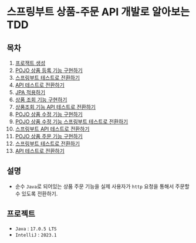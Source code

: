 # 스프링부트 상품-주문 API 개발로 알아보는 TDD

## 목차
1. [프로잭트 생성]
2. [POJO 상품 등록 기능 구현하기]
3. [스프링부트 테스트로 전환하기]
4. [API 테스트로 전환하기]
5. [JPA 적용하기]
6. [상품 조회 기능 구현하기]
7. [상품조회 기능 API 테스트로 전환하기]
8. [POJO 상품 수정 기능 구현하기]
9. [POJO 상품 수정 기능 스프링부트 테스트로 전환하기]
10. [스프링부트 API 테스트로 전환하기]
11. [POJO 상품 주문 기능 구현하기]
12. [스프링부트 테스트로 전환하기]
13. [API 테스트로 전환하기]

## 설명
- 순수 `Java`로 되어있는 상품 주문 기능을 실제 사용자가 `http` 요청을 통해서 주문할 수 있도록 전환하기.

## 프로젝트
- `Java` : `17.0.5 LTS`
- `IntelliJ` : `2023.1`

<!-- Links -->
[프로잭트 생성]: https://github.com/thisiswoo/product-order-service/tree/1.%ED%94%84%EB%A1%9C%EC%A0%9D%ED%8A%B8%EC%83%9D%EC%84%B1
[POJO 상품 등록 기능 구현하기]: https://github.com/thisiswoo/product-order-service/tree/2.POJO_%EC%83%81%ED%92%88%EB%93%B1%EB%A1%9D_%EA%B8%B0%EB%8A%A5_%EA%B5%AC%ED%98%84%ED%95%98%EA%B8%B0
[스프링부트 테스트로 전환하기]: https://github.com/thisiswoo/product-order-service/tree/3.%EC%8A%A4%ED%94%84%EB%A7%81%EB%B6%80%ED%8A%B8_%ED%85%8C%EC%8A%A4%ED%8A%B8%EB%A1%9C_%EC%A0%84%ED%99%98%ED%95%98%EA%B8%B0
[API 테스트로 전환하기]: https://github.com/thisiswoo/product-order-service/tree/4.API_%ED%85%8C%EC%8A%A4%ED%8A%B8%EB%A1%9C_%EC%A0%84%ED%99%98%ED%95%98%EA%B8%B0
[우아한 ATDD]: https://www.youtube.com/watch?v=ITVpmjM4mUE&t=270
[JPA 적용하기]: https://github.com/thisiswoo/product-order-service/tree/5.JPA_%EC%A0%81%EC%9A%A9%ED%95%98%EA%B8%B0 
[상품 조회 기능 구현하기]: https://github.com/thisiswoo/product-order-service/tree/6.%EC%83%81%ED%92%88%EC%A1%B0%ED%9A%8C_%EA%B8%B0%EB%8A%A5_%EA%B5%AC%ED%98%84%ED%95%98%EA%B8%B0
[상품조회 기능 API 테스트로 전환하기]: https://github.com/thisiswoo/product-order-service/tree/7.%EC%83%81%ED%92%88%EC%A1%B0%ED%9A%8C_%EA%B8%B0%EB%8A%A5%EC%9D%84_API_%ED%85%8C%EC%8A%A4%ED%8A%B8%EB%A1%9C_%EC%A0%84%ED%99%98%ED%95%98%EA%B8%B0
[POJO 상품 수정 기능 구현하기]: https://github.com/thisiswoo/product-order-service/tree/8.POJO_%EC%83%81%ED%92%88_%EC%88%98%EC%A0%95_%EA%B8%B0%EB%8A%A5_%EA%B5%AC%ED%98%84%ED%95%98%EA%B8%B0
[POJO 상품 수정 기능 스프링부트 테스트로 전환하기]: https://github.com/thisiswoo/product-order-service/tree/9.POJO%EC%83%81%ED%92%88%EC%88%98%EC%A0%95%EA%B8%B0%EB%8A%A5_%EC%8A%A4%ED%94%84%EB%A7%81%EB%B6%80%ED%8A%B8_%ED%85%8C%EC%8A%A4%ED%8A%B8%EB%A1%9C_%EC%A0%84%ED%99%98%ED%95%98%EA%B8%B0
[스프링부트 API 테스트로 전환하기]: https://github.com/thisiswoo/product-order-service/tree/10.%EC%8A%A4%ED%94%84%EB%A7%81%EB%B6%80%ED%8A%B8_API_%ED%85%8C%EC%8A%A4%ED%8A%B8%EB%A1%9C_%EC%A0%84%ED%99%98%ED%95%98%EA%B8%B0
[POJO 상품 주문 기능 구현하기]: https://github.com/thisiswoo/product-order-service/tree/11.POJO_%EC%83%81%ED%92%88_%EC%A3%BC%EB%AC%B8_%EA%B8%B0%EB%8A%A5_%EA%B5%AC%ED%98%84%ED%95%98%EA%B8%B0
[스프링부트 테스트로 전환하기]: https://github.com/thisiswoo/product-order-service/tree/12.%EC%8A%A4%ED%94%84%EB%A7%81%EB%B6%80%ED%8A%B8_%ED%85%8C%EC%8A%A4%ED%8A%B8%EB%A1%9C_%EC%A0%84%ED%99%98%ED%95%98%EA%B8%B0
[API 테스트로 전환하기]: https://github.com/thisiswoo/product-order-service/tree/13.API_%ED%85%8C%EC%8A%A4%ED%8A%B8%EB%A1%9C_%EC%A0%84%ED%99%98%ED%95%98%EA%B8%B0